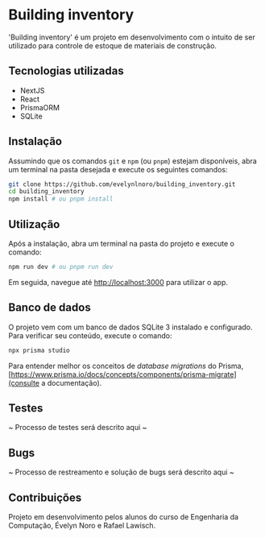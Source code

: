 # Building inventory

'Building inventory' é um projeto em desenvolvimento com o intuito de ser utilizado para controle de estoque de materiais de construção.

## Tecnologias utilizadas

- NextJS
- React
- PrismaORM
- SQLite

## Instalação

Assumindo que os comandos `git` e `npm` (ou `pnpm`) estejam disponíveis, abra um terminal na pasta desejada e execute os seguintes comandos:

```bash
git clone https://github.com/evelynlnoro/building_inventory.git
cd building_inventory
npm install # ou pnpm install
```

## Utilização

Após a instalação, abra um terminal na pasta do projeto e execute o comando:

```bash
npm run dev # ou pnpm run dev
```

Em seguida, navegue até [http://localhost:3000](http://localhost:3000) para utilizar o app.

## Banco de dados

O projeto vem com um banco de dados SQLite 3 instalado e configurado. Para verificar seu conteúdo, execute o comando:

```bash
npx prisma studio
```

Para entender melhor os conceitos de _database migrations_ do Prisma, [https://www.prisma.io/docs/concepts/components/prisma-migrate](consulte a documentação).

## Testes

~ Processo de testes será descrito aqui ~

## Bugs

~ Processo de restreamento e solução de bugs será descrito aqui ~

## Contribuições

Projeto em desenvolvimento pelos alunos do curso de Engenharia da Computação, Évelyn Noro e Rafael Lawisch.
